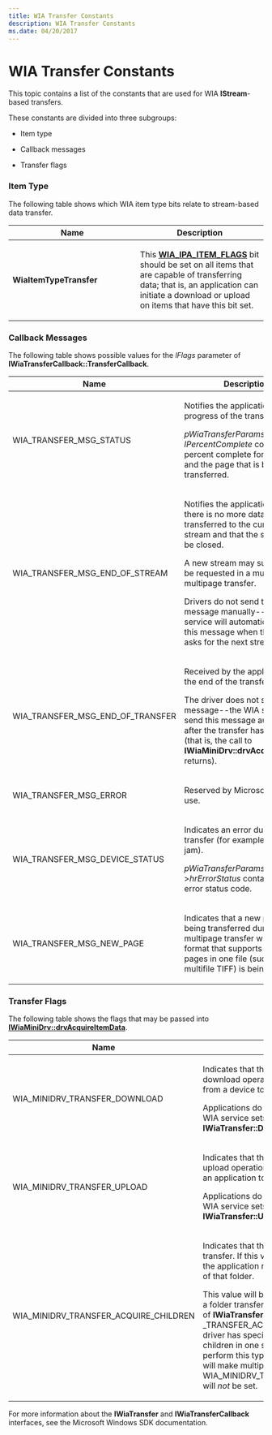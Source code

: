 ```yaml
---
title: WIA Transfer Constants
description: WIA Transfer Constants
ms.date: 04/20/2017
---
```


# WIA Transfer Constants


This topic contains a list of the constants that are used for WIA **IStream**-based transfers.

These constants are divided into three subgroups:

-   Item type

-   Callback messages

-   Transfer flags

### Item Type

The following table shows which WIA item type bits relate to stream-based data transfer.

<table>
<colgroup>
<col width="50%" />
<col width="50%" />
</colgroup>
<thead>
<tr class="header">
<th>Name</th>
<th>Description</th>
</tr>
</thead>
<tbody>
<tr class="odd">
<td><p><strong>WiaItemTypeTransfer</strong></p></td>
<td><p>This <a href="/windows-hardware/drivers/image/wia-ipa-item-flags" data-raw-source="[&lt;strong&gt;WIA_IPA_ITEM_FLAGS&lt;/strong&gt;](./wia-ipa-item-flags.md)"><strong>WIA_IPA_ITEM_FLAGS</strong></a> bit should be set on all items that are capable of transferring data; that is, an application can initiate a download or upload on items that have this bit set.</p></td>
</tr>
</tbody>
</table>

 

### Callback Messages

The following table shows possible values for the *lFlags* parameter of **IWiaTransferCallback::TransferCallback**.

<table>
<colgroup>
<col width="50%" />
<col width="50%" />
</colgroup>
<thead>
<tr class="header">
<th>Name</th>
<th>Description</th>
</tr>
</thead>
<tbody>
<tr class="odd">
<td><p>WIA_TRANSFER_MSG_STATUS</p></td>
<td><p>Notifies the application of the progress of the transfer.</p>
<p><em>pWiaTransferParams</em>-&gt; <em>lPercentComplete</em> contains the percent complete for this item and the page that is being transferred.</p></td>
</tr>
<tr class="even">
<td><p>WIA_TRANSFER_MSG_END_OF_STREAM</p></td>
<td><p>Notifies the application that there is no more data to be transferred to the current data stream and that the stream may be closed.</p>
<p>A new stream may subsequently be requested in a multi-item or multipage transfer.</p>
<p>Drivers do not send this message manually--the WIA service will automatically send this message when the driver asks for the next stream.</p></td>
</tr>
<tr class="odd">
<td><p>WIA_TRANSFER_MSG_END_OF_TRANSFER</p></td>
<td><p>Received by the application at the end of the transfer.</p>
<p>The driver does not send this message--the WIA service will send this message automatically after the transfer has ended (that is, the call to <strong>IWiaMiniDrv::drvAcquiItemData</strong> returns).</p></td>
</tr>
<tr class="even">
<td><p>WIA_TRANSFER_MSG_ERROR</p></td>
<td><p>Reserved by Microsoft for future use.</p></td>
</tr>
<tr class="odd">
<td><p>WIA_TRANSFER_MSG_DEVICE_STATUS</p></td>
<td><p>Indicates an error during the transfer (for example, a paper jam).</p>
<p><em>pWiaTransferParams</em>-&gt;<em>hrErrorStatus</em> contains the error status code.</p></td>
</tr>
<tr class="even">
<td><p>WIA_TRANSFER_MSG_NEW_PAGE</p></td>
<td><p>Indicates that a new page is being transferred during a multipage transfer when a format that supports multiple pages in one file (such as multifile TIFF) is being used.</p></td>
</tr>
</tbody>
</table>

 

### Transfer Flags

The following table shows the flags that may be passed into [**IWiaMiniDrv::drvAcquireItemData**](/windows-hardware/drivers/ddi/wiamindr_lh/nf-wiamindr_lh-iwiaminidrv-drvacquireitemdata).

<table>
<colgroup>
<col width="50%" />
<col width="50%" />
</colgroup>
<thead>
<tr class="header">
<th>Name</th>
<th>Description</th>
</tr>
</thead>
<tbody>
<tr class="odd">
<td><p>WIA_MINIDRV_TRANSFER_DOWNLOAD</p></td>
<td><p>Indicates that the transfer is a stream-based download operation (that is, a data transfer from a device to an application).</p>
<p>Applications do not set this bit directly. The WIA service sets this bit if the application calls <strong>IWiaTransfer::Download</strong>.</p></td>
</tr>
<tr class="even">
<td><p>WIA_MINIDRV_TRANSFER_UPLOAD</p></td>
<td><p>Indicates that the transfer is a stream-based upload operation (that is, a data transfer from an application to a device).</p>
<p>Applications do not set this bit directly. The WIA service sets this bit if the application calls <strong>IWiaTransfer::Upload</strong>.</p></td>
</tr>
<tr class="odd">
<td><p>WIA_MINIDRV_TRANSFER_ACQUIRE_CHILDREN</p></td>
<td><p>Indicates that the driver should perform a folder transfer. If this value is called on a folder item, the application requests to transfer the children of that folder.</p>
<p>This value will be set if an application requests a folder transfer by setting the <em>lFlags</em> parameter of <strong>IWiaTransfer::Download</strong> to WIA _TRANSFER_ACQUIRE_CHILDREN <em>and</em> the driver has specified that it can transfer multiple children in one scan. If the driver cannot perform this type of transfer, the WIA service will make multiple calls into the driver and WIA_MINIDRV_TRANSFER_ACQUIRE_CHILDREN will <em>not</em> be set.</p></td>
</tr>
</tbody>
</table>

 

For more information about the **IWiaTransfer** and **IWiaTransferCallback** interfaces, see the Microsoft Windows SDK documentation.

